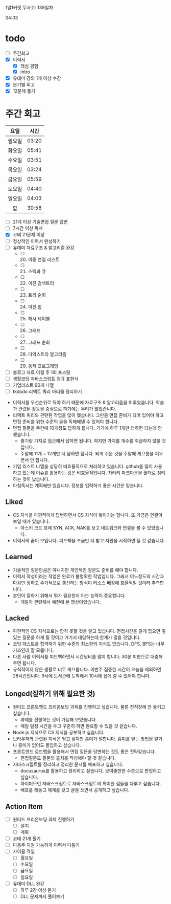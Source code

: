 1일1커밋 무사고: 138일차

04:03

# todo

- [ ] 주간회고
- [x] 이력서
  - [x] 핵심 경험
  - [x] intro
- [x] 유데미 강의 1개 이상 수강
- [x] 분기별 회고
- [x] 12문제 풀기

# 주간 회고

|  요일  | 시간  |
| :----: | ----- |
| 월요일 | 03:20 |
| 화요일 | 05:41 |
| 수요일 | 03:51 |
| 목요일 | 03:24 |
| 금요일 | 05:59 |
| 토요일 | 04:40 |
| 일요일 | 04:03 |
|   합   | 30:58 |

- [ ] 21개 이상 기술면접 질문 답변
- [ ] 7시간 이상 독서
- [x] 코테 21문제 이상
- [ ] 정상적인 이력서 완성하기
- [ ] 유데미 자료구조 & 알고리즘 완강
  - [ ] 20. 이중 연결 리스트
  - [ ] 21. 스택과 큐
  - [ ] 22. 이진 검색트리
  - [ ] 23. 트리 순회
  - [ ] 24. 이진 힙
  - [ ] 25. 해시 테이블
  - [ ] 26. 그래프
  - [ ] 27. 그래프 순회
  - [ ] 28. 다익스트라 알고리즘
  - [ ] 29. 동적 프로그래밍
- [ ] 블로그 자료 이월 주 1회 포스팅
- [ ] 생활코딩 자바스크립트 정규 표현식
- [ ] 기업리스트 90개 나열
- [ ] tkdodo 리액트 쿼리 아티클 정리하기

- 이력서를 우선순위로 둬야 하기 때문에 자료구조 & 알고리즘을 미루었습니다. 학습과 관련된 활동을 중심으로 하기에는 무리가 많았습니다.
- 리액트 쿼리와 관련된 작업을 많이 했습니다. 그만큼 면접 준비가 되어 있어야 하고 면접 준비를 위한 수준의 글을 독해해낼 수 있어야 합니다.
- 면접 질문을 주간에 10개정도 답하게 됩니다. 거기에 하루 1개만 더하면 되는데 안 했습니다.
  - 줄기랑 가지로 접근해서 답하면 됩니다. 하지만 가지를 개수를 취급하지 않을 것입니다.
  - 주말에 11개 ~ 12개만 더 답하면 됩니다. 되게 쉬운 것을 주말에 게으름을 피우면서 안 합니다.
- 기업 리스트 나열을 상당히 비효율적으로 처리하고 있습니다. github를 많이 사용하고 있는데 이슈를 활용하는 것은 비효율적입니다. 차라리 마크다운을 폴더로 정리하는 것이 났습니다.
- 아침독서는 계획에만 있습니다. 정보를 입력하기 좋은 시간은 맞습니다.

## Liked

- CS 지식을 파편적이게 답변하면서 CS 지식이 쌓이기는 합니다. 또 가끔은 연결이 보일 때가 있습니다.
  - 아스키 코드 표에 SYN, ACK, NAK를 보고 네트워크와 연결을 볼 수 있었습니다.
- 이력서의 끝이 보입니다. 피드백을 조금만 더 받고 지원을 시작하면 될 것 같습니다.

## Learned

- 기술적인 질문만큼은 아니지만 개인적인 질문도 준비를 해야 합니다.
- 이력서 작성이라는 작업은 완료가 불명확한 작업입니다. 그래서 어느정도의 시간과 마감만 정하고 주기적으로 갱신하는 방식이 리소스 배정에 효율적일 것이라 추측합니다.
- 본인이 잘하기 위해서 뭐가 필요한지 아는 능력이 중요합니다.
  - 개발자 관련해서 예전에 본 영상이었습니다.

## Lacked

- 파편적인 CS 지식으로는 합격 못할 것을 알고 있습니다. 면접시간을 길게 잡으면 깊있는 질문을 하게 될 것이고 거기서 대답하는데 한계가 많을 것입니다.
- 코딩 테스트를 합격하기 위한 수준의 최소한의 지식도 없습니다. DFS, BFS는 너무 기초인데 잘 모릅니다.
- 다른 사람 이력서를 피드백하면서 시간낭비를 많이 합니다. 30분 미만으로 대충해주면 됩니다.
- 규칙적이지 않은 생활로 너무 게으릅니다. 이번주 집중한 시간이 오늘을 제외하면 26시간입니다. 9시에 도서관에 도착해서 10시에 집에 갈 수 있어야 합니다.

## Longed(잘하기 위해 필요한 것)

- 원티드 프론트엔드 프리온보딩 과제를 진행하고 싶습니다. 물론 전직장에 안 들키고 싶습니다.
  - 과제를 진행하는 것이 가능해 보였습니다.
  - 매일 일정 시간을 두고 꾸준히 하면 완료할 수 있을 것 같습니다.
- Node.js 지식으로 CS 지식을 공부하고 싶습니다.
- 브라우저와 관련된 지식은 얻고 싶지만 흥미가 덜합니다. 흥미를 얻는 방법을 알거나 흥미가 없어도 몰입하고 싶습니다.
- 프론트엔드 로드맵을 활용해서 면접 질문을 답변하는 것도 좋은 전략같습니다.
  - 면접질문도 질문의 출처를 작성해야 할 것 같습니다.
- 자바스크립트를 정리하고 정리한 문서를 배포하고 싶습니다.
  - docusaurus를 활용하고 정리하고 싶습니다. 보여줄만한 수준으로 편집하고 싶습니다.
  - 하이퍼모던 자바스크립트로 자바스크립트의 특이한 점들을 다루고 싶습니다.
  - 배포를 해놓고 체계를 갖고 글을 쓰면서 공개하고 싶습니다.

## Action Item

- [ ] 원티드 프리온보딩 과제 진행하기
  - [ ] 설치
  - [ ] 계획
- [ ] 코테 21개 풀기
- [ ] 다음주 지원 가능하게 이력서 다듬기
- [ ] 사이클 격일
  - [ ] 월요일
  - [ ] 수요일
  - [ ] 금요일
  - [ ] 일요일
- [ ] 유데미 DLL 완강
  - [ ] 하루 2강 이상 듣기
  - [ ] DLL 문제까지 풀어보기
